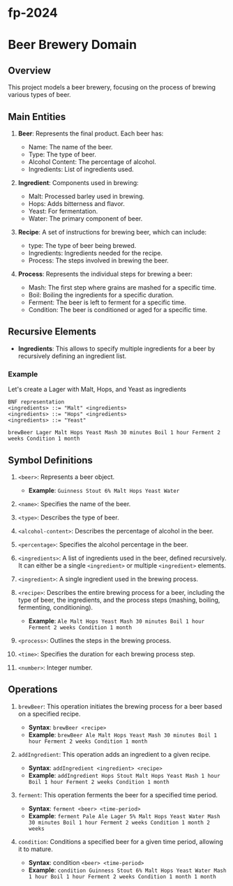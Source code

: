 # fp-2024

# Beer Brewery Domain

## Overview
This project models a beer brewery, focusing on the process of brewing various types of beer.

## Main Entities
1. **Beer**: Represents the final product. Each beer has:
    - Name: The name of the beer.
    - Type: The type of beer.
    - Alcohol Content: The percentage of alcohol.
    - Ingredients: List of ingredients used.

2. **Ingredient**: Components used in brewing:
    - Malt: Processed barley used in brewing.
    - Hops: Adds bitterness and flavor.
    - Yeast: For fermentation.
    - Water: The primary component of beer.

3. **Recipe**: A set of instructions for brewing beer, which can include:
    - type: The type of beer being brewed.
    - Ingredients: Ingredients needed for the recipe.
    - Process: The steps involved in brewing the beer.

4. **Process**: Represents the individual steps for brewing a beer:
    - Mash: The first step where grains are mashed for a specific time.
    - Boil: Boiling the ingredients for a specific duration.
    - Ferment: The beer is left to ferment for a specific time.
    - Condition: The beer is conditioned or aged for a specific time.

## Recursive Elements
- **Ingredients**: This allows to specify multiple ingredients for a beer by recursively defining an ingredient list.
### Example
Let's create a Lager with Malt, Hops, and Yeast as ingredients
```plain text
BNF representation
<ingredients> ::= "Malt" <ingredients>
<ingredients> ::= "Hops" <ingredients>
<ingredients> ::= "Yeast"
```
```plain text
brewBeer Lager Malt Hops Yeast Mash 30 minutes Boil 1 hour Ferment 2 weeks Condition 1 month
```

## Symbol Definitions
1. ```<beer>```: Represents a beer object.
    - **Example**: ```Guinness Stout 6% Malt Hops Yeast Water```

2. ```<name>```: Specifies the name of the beer.

3. ```<type>```: Describes the type of beer.

4. ```<alcohol-content>```: Describes the percentage of alcohol in the beer.

5. ```<percentage>```: Specifies the alcohol percentage in the beer.

6. ```<ingredients>```: A list of ingredients used in the beer, defined recursively. It can either be a single ```<ingredient>``` or multiple ```<ingredient>``` elements.

7.  ```<ingredient>```: A single ingredient used in the brewing process.

8. ```<recipe>```: Describes the entire brewing process for a beer, including the type of beer, the ingredients, and the process steps (mashing, boiling, fermenting, conditioning).
    - **Example**: ```Ale Malt Hops Yeast Mash 30 minutes Boil 1 hour Ferment 2 weeks Condition 1 month```

9. ```<process>```: Outlines the steps in the brewing process.

10. ```<time>```: Specifies the duration for each brewing process step.

11. ```<number>```: Integer number.

## Operations

1. ```brewBeer```: This operation initiates the brewing process for a beer based on a specified recipe.
    - **Syntax**: ```brewBeer <recipe>```
    - **Example**: ```brewBeer Ale Malt Hops Yeast Mash 30 minutes Boil 1 hour Ferment 2 weeks Condition 1 month```

2. ```addIngredient```: This operation adds an ingredient to a given recipe.
    - **Syntax**: ```addIngredient <ingredient> <recipe>```
    - **Example**: ```addIngredient Hops Stout Malt Hops Yeast Mash 1 hour Boil 1 hour Ferment 2 weeks Condition 1 month```

3. ```ferment```: This operation ferments the beer for a specified time period.
    - **Syntax**: ```ferment <beer> <time-period>```
    - **Example**: ```ferment Pale Ale Lager 5% Malt Hops Yeast Water Mash 30 minutes Boil 1 hour Ferment 2 weeks Condition 1 month 2 weeks```

4. ```condition```: Conditions a specified beer for a given time period, allowing it to mature.
    - **Syntax**: condition ```<beer> <time-period>```
    - **Example**: ```condition Guinness Stout 6% Malt Hops Yeast Water Mash 1 hour Boil 1 hour Ferment 2 weeks Condition 1 month 1 month```